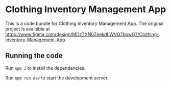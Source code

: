 
  # Clothing Inventory Management App

  This is a code bundle for Clothing Inventory Management App. The original project is available at https://www.figma.com/design/MDzTXN0ZeekdLWVG7bpwG7/Clothing-Inventory-Management-App.

  ## Running the code

  Run `npm i` to install the dependencies.

  Run `npm run dev` to start the development server.
  